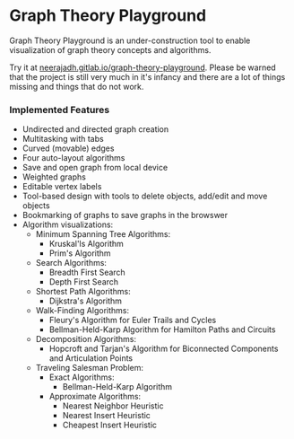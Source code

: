 # Graph Theory Playground

Graph Theory Playground is an under-construction tool to enable visualization
of graph theory concepts and algorithms.

Try it at [neerajadh.gitlab.io/graph-theory-playground](https://neerajadh.gitlab.io/graph-theory-playground/#).
Please be warned that the project is still very much in it's infancy and there
are a lot of things missing and things that do not work.

### Implemented Features
- Undirected and directed graph creation
- Multitasking with tabs
- Curved (movable) edges
- Four auto-layout algorithms
- Save and open graph from local device
- Weighted graphs
- Editable vertex labels
- Tool-based design with tools to delete objects, add/edit and move objects
- Bookmarking of graphs to save graphs in the browswer
- Algorithm visualizations:
  - Minimum Spanning Tree Algorithms:
    - Kruskal'ls Algorithm
    - Prim's Algorithm
  - Search Algorithms:
    - Breadth First Search
    - Depth First Search
  - Shortest Path Algorithms:
    - Dijkstra's Algorithm
  - Walk-Finding Algorithms:
    - Fleury's Algorithm for Euler Trails and Cycles
    - Bellman-Held-Karp Algorithm for Hamilton Paths and Circuits
  - Decomposition Algorithms:
    - Hopcroft and Tarjan's Algorithm for Biconnected Components and
      Articulation Points
  - Traveling Salesman Problem:
    - Exact Algorithms:
      - Bellman-Held-Karp Algorithm
    - Approximate Algorithms:
      - Nearest Neighbor Heuristic
      - Nearest Insert Heuristic
      - Cheapest Insert Heuristic
